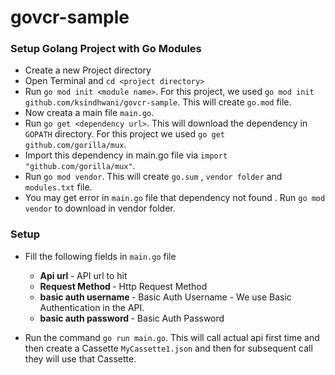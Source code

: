# govcr-sample

<h3> Setup Golang Project with Go Modules </h3>

* Create a new Project directory
* Open Terminal and `cd <project directory>`
* Run `go mod init <module name>`. For this project, we used `go mod init github.com/ksindhwani/govcr-sample`. This will create `go.mod` file.
* Now creata a main file `main.go`.
* Run `go get <dependency url>`. This will download the dependency in `GOPATH` directory. For this project we used `go get github.com/gorilla/mux`.
* Import this dependency in main.go file via `import "github.com/gorilla/mux"`.
* Run `go mod vendor`. This will create `go.sum` , `vendor folder` and `modules.txt` file.
* You may get error in `main.go` file that dependency not found . Run `go mod vendor` to download in vendor folder.

<h3> Setup </h3>

* Fill the following fields in `main.go` file 
  * <b> Api url </b> - API url to hit 
  * <b> Request Method </b> - Http Request Method 
  * <b> basic auth username </b> - Basic Auth Username - We use Basic Authentication in the API.
  * <b> basic auth password </b> - Basic Auth Password
  
* Run the command `go run main.go`. This will call actual api first time and then create a Cassette `MyCassette1.json` and then for subsequent call they will use that Cassette.
